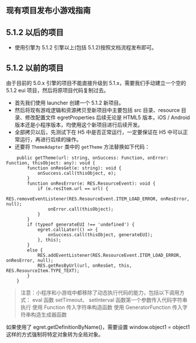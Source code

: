 ﻿## 现有项目发布小游戏指南

## 5.1.2 以后的项目

* 使用引擎为 5.1.2 引擎以上(包括 5.1.2)按照文档流程发布即可。

## 5.1.2 以前的项目
由于目前的 5.0.x 引擎的项目不能直接升级到 5.1.x，需要我们手动建立一个空的 5.1.2 eui 项目，然后将原项目代码复制过去。

* 首先我们使用 launcher 创建一个 5.1.2 新项目。
* 然后将现有游戏逻辑和资源拷贝至新项目中主要包括 src 目录、resource 目录、修改配置文件 egretProperties 后续无论是 HTML5 版本，iOS / Android 版本还是小程序版本，均使用这个新项目进行后续开发。
* 全部拷贝以后，先测试下在 H5 中是否正常运行，一定要保证在 H5 中可以正常运行，再进行后续的操作。
* 还要将 `ThemeAdapter` 类中的 `getTheme` 方法替换如下代码：

```
    public getTheme(url: string, onSuccess: Function, onError: Function, thisObject: any): void {
        function onResGet(e: string): void {
            onSuccess.call(thisObject, e);
        }
        function onResError(e: RES.ResourceEvent): void {
            if (e.resItem.url == url) {
                RES.removeEventListener(RES.ResourceEvent.ITEM_LOAD_ERROR, onResError, null);
                onError.call(thisObject);
            }
        }
        if (typeof generateEUI !== 'undefined') {
            egret.callLater(() => {
                onSuccess.call(thisObject, generateEUI);
            }, this);
        }
        else {
            RES.addEventListener(RES.ResourceEvent.ITEM_LOAD_ERROR, onResError, null);
            RES.getResByUrl(url, onResGet, this, RES.ResourceItem.TYPE_TEXT);
        }
    }
```

> 注意：小程序和小游戏中都移除了动态执行代码的能力，包括以下调用方式：
eval 函数
setTimeout、 setInterval 函数第一个参数传入代码字符串执行
使用 Function 传入字符串构造函数
使用 GeneratorFunction 传入字符串构造生成器函数

如果使用了 egret.getDefinitionByName()，需要设置 window.object1 = object1 这样的方式强制将特定对象转为全局对象。